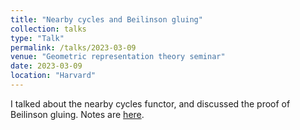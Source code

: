 ```yaml
---
title: "Nearby cycles and Beilinson gluing"
collection: talks
type: "Talk"
permalink: /talks/2023-03-09
venue: "Geometric representation theory seminar"
date: 2023-03-09
location: "Harvard"
---
```


I talked about the nearby cycles functor, and discussed the proof of Beilinson gluing. Notes are [here](dpentland.github.io/Nearby_Cycles.pdf).
